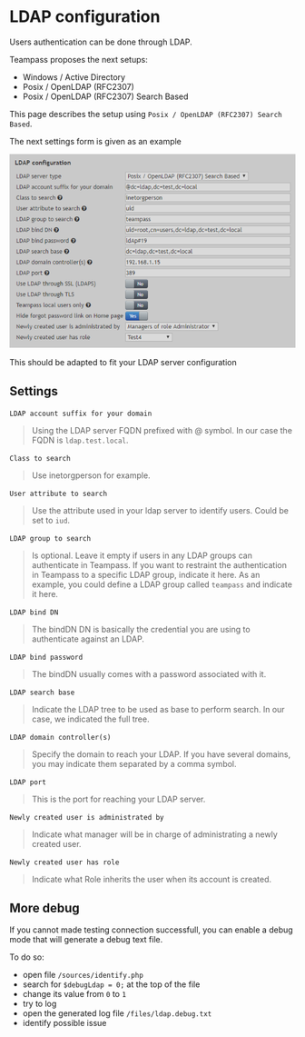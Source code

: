 # LDAP configuration

Users authentication can be done through LDAP.

Teampass proposes the next setups:
- Windows / Active Directory
- Posix / OpenLDAP (RFC2307)
- Posix / OpenLDAP (RFC2307) Search Based

This page describes the setup using `Posix / OpenLDAP (RFC2307) Search Based`.

The next settings form is given as an example

![Screenshot](../img/ins-ldap-1.png)

This should be adapted to fit your LDAP server configuration

## Settings

`LDAP account suffix for your domain`
> Using the LDAP server FQDN prefixed with @ symbol.
In our case the FQDN is `ldap.test.local`.

`Class to search`
> Use inetorgperson for example.

`User attribute to search`
> Use the attribute used in your ldap server to identify users. Could be set to `iud`.

`LDAP group to search`
> Is optional. Leave it empty if users in any LDAP groups can authenticate in Teampass.
If you want to restraint the authentication in Teampass to a specific LDAP group, indicate it here.
As an example, you could define a LDAP group called `teampass` and indicate it here.

`LDAP bind DN`
> The bindDN DN is basically the credential you are using to authenticate against an LDAP.

`LDAP bind password`
> The bindDN usually comes with a password associated with it.

`LDAP search base`
> Indicate the LDAP tree to be used as base to perform search.
In our case, we indicated the full tree.

`LDAP domain controller(s)`
> Specify the domain to reach your LDAP. If you have several domains, you may indicate them separated by a comma symbol.

`LDAP port`
> This is the port for reaching your LDAP server.

`Newly created user is administrated by`
> Indicate what manager will be in charge of administrating a newly created user.

`Newly created user has role`
> Indicate what Role inherits the user when its account is created.

## More debug

If you cannot made testing connection successfull, you can enable a debug mode that will generate a debug text file.

To do so:

- open file `/sources/identify.php`
- search for `$debugLdap = 0;` at the top of the file
- change its value from `0` to `1`
- try to log
- open the generated log file `/files/ldap.debug.txt`
- identify possible issue
